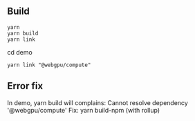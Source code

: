 ## Build
```
yarn
yarn build
yarn link
```

cd demo
```
yarn link "@webgpu/compute"
```


## Error fix

In demo, yarn build will complains:
Cannot resolve dependency '@webgpu/compute'
Fix:
yarn build-npm (with rollup)
